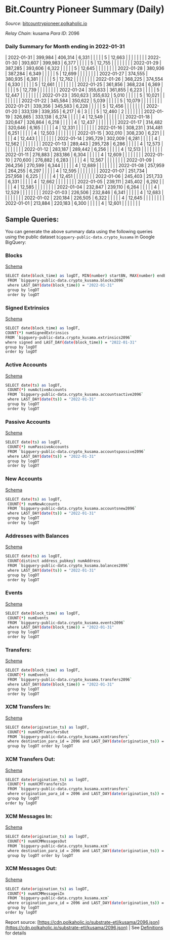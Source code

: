# Bit.Country Pioneer Summary (Daily)

_Source_: [bitcountrypioneer.polkaholic.io](https://bitcountrypioneer.polkaholic.io)

*Relay Chain*: kusama
*Para ID*: 2096



### Daily Summary for Month ending in 2022-01-31


| 2022-01-31 | 399,984 | 406,314 | 6,331 |  |  |  |  | 5 | 12,663 |   |   |   |  |  |  |
| 2022-01-30 | 393,607 | 399,983 | 6,377 |  |  |  |  | 5 | 12,755 |   |   |   |  |  |  |
| 2022-01-29 | 387,285 | 393,606 | 6,322 |  |  |  |  | 5 | 12,645 |   |   |   |  |  |  |
| 2022-01-28 | 380,936 | 387,284 | 6,349 |  |  |  |  | 5 | 12,699 |   |   |   |  |  |  |
| 2022-01-27 | 374,555 | 380,935 | 6,381 |  |  |  |  | 5 | 12,762 |   |   |   |  |  |  |
| 2022-01-26 | 368,225 | 374,554 | 6,330 |  |  |  |  | 5 | 12,661 |   |   |   |  |  |  |
| 2022-01-25 | 361,856 | 368,224 | 6,369 |  |  |  |  | 5 | 12,739 |   |   |   |  |  |  |
| 2022-01-24 | 355,633 | 361,855 | 6,223 |  |  |  |  | 5 | 12,447 |   |   |   |  |  |  |
| 2022-01-23 | 350,623 | 355,632 | 5,010 |  |  |  |  | 5 | 10,021 |   |   |   |  |  |  |
| 2022-01-22 | 345,584 | 350,622 | 5,039 |  |  |  |  | 5 | 10,079 |   |   |   |  |  |  |
| 2022-01-21 | 339,356 | 345,583 | 6,228 |  |  |  |  | 5 | 12,456 |   |   |   |  |  |  |
| 2022-01-20 | 333,139 | 339,355 | 6,217 | 6 | 3 |  |  | 5 | 12,460 | 2  |   |   |  |  |  |
| 2022-01-19 | 326,865 | 333,138 | 6,274 |  |  |  |  | 4 | 12,549 |   |   |   |  |  |  |
| 2022-01-18 | 320,647 | 326,864 | 6,218 |  |  |  |  | 4 | 12,437 |   |   |   |  |  |  |
| 2022-01-17 | 314,482 | 320,646 | 6,165 |  |  |  |  | 4 | 12,331 |   |   |   |  |  |  |
| 2022-01-16 | 308,231 | 314,481 | 6,251 |  |  |  |  | 4 | 12,503 |   |   |   |  |  |  |
| 2022-01-15 | 302,010 | 308,230 | 6,221 |  |  |  |  | 4 | 12,443 |   |   |   |  |  |  |
| 2022-01-14 | 295,729 | 302,009 | 6,281 |  |  |  |  | 4 | 12,562 |   |   |   |  |  |  |
| 2022-01-13 | 289,443 | 295,728 | 6,286 |  |  |  |  | 4 | 12,573 |   |   |   |  |  |  |
| 2022-01-12 | 283,187 | 289,442 | 6,256 |  |  |  |  | 4 | 12,513 |   |   |   |  |  |  |
| 2022-01-11 | 276,883 | 283,186 | 6,304 |  |  |  |  | 4 | 12,609 |   |   |   |  |  |  |
| 2022-01-10 | 270,600 | 276,882 | 6,283 |  |  |  |  | 4 | 12,567 |   |   |   |  |  |  |
| 2022-01-09 | 264,256 | 270,599 | 6,344 |  |  |  |  | 4 | 12,689 |   |   |   |  |  |  |
| 2022-01-08 | 257,959 | 264,255 | 6,297 |  |  |  |  | 4 | 12,595 |   |   |   |  |  |  |
| 2022-01-07 | 251,734 | 257,958 | 6,225 |  |  |  |  | 4 | 12,451 |   |   |   |  |  |  |
| 2022-01-06 | 245,403 | 251,733 | 6,331 |  |  |  |  | 4 | 12,662 |   |   |   |  |  |  |
| 2022-01-05 | 239,111 | 245,402 | 6,292 |  |  |  |  | 4 | 12,585 |   |   |   |  |  |  |
| 2022-01-04 | 232,847 | 239,110 | 6,264 |  |  |  |  | 4 | 12,529 |   |   |   |  |  |  |
| 2022-01-03 | 226,506 | 232,846 | 6,341 |  |  |  |  | 4 | 12,683 |   |   |   |  |  |  |
| 2022-01-02 | 220,184 | 226,505 | 6,322 |  |  |  |  | 4 | 12,645 |   |   |   |  |  |  |
| 2022-01-01 | 213,884 | 220,183 | 6,300 |  |  |  |  | 4 | 12,601 |   |   |   |  |  |  |

## Sample Queries:
You can generate the above summary data using the following queries using the public dataset `bigquery-public-data.crypto_kusama` in Google BigQuery:


### Blocks 

[Schema](https://github.com/colorfulnotion/substrate-etl/blob/main/schema/blocks.json)

```bash
SELECT date(block_time) as logDT, MIN(number) startBN, MAX(number) endBN, COUNT(*) numBlocks 
 FROM `bigquery-public-data.crypto_kusama.blocks2096`  
 where LAST_DAY(date(block_time)) = "2022-01-31" 
 group by logDT 
 order by logDT
```

### Signed Extrinsics 

[Schema](https://github.com/colorfulnotion/substrate-etl/blob/main/schema/extrinsics.json)

```bash
SELECT date(block_time) as logDT, 
COUNT(*) numSignedExtrinsics 
FROM `bigquery-public-data.crypto_kusama.extrinsics2096`  
where signed and LAST_DAY(date(block_time)) = "2022-01-31" 
group by logDT 
order by logDT
```

### Active Accounts 

[Schema](https://github.com/colorfulnotion/substrate-etl/blob/main/schema/accountsactive.json)

```bash
SELECT date(ts) as logDT, 
 COUNT(*) numActiveAccounts 
 FROM `bigquery-public-data.crypto_kusama.accountsactive2096` 
 where LAST_DAY(date(ts)) = "2022-01-31" 
 group by logDT 
 order by logDT
```

### Passive Accounts 

[Schema](https://github.com/colorfulnotion/substrate-etl/blob/main/schema/accountspassive.json)

```bash
SELECT date(ts) as logDT, 
 COUNT(*) numPassiveAccounts 
 FROM `bigquery-public-data.crypto_kusama.accountspassive2096` 
 where LAST_DAY(date(ts)) = "2022-01-31" 
 group by logDT 
 order by logDT
```

### New Accounts 

[Schema](https://github.com/colorfulnotion/substrate-etl/blob/main/schema/accountsnew.json)

```bash
SELECT date(ts) as logDT, 
 COUNT(*) numNewAccounts 
 FROM `bigquery-public-data.crypto_kusama.accountsnew2096` 
 where LAST_DAY(date(ts)) = "2022-01-31" 
 group by logDT
 order by logDT
```

### Addresses with Balances 

[Schema](https://github.com/colorfulnotion/substrate-etl/blob/main/schema/balances.json)

```bash
SELECT date(ts) as logDT,
 COUNT(distinct address_pubkey) numAddress 
 FROM `bigquery-public-data.crypto_kusama.balances2096` 
 where LAST_DAY(date(ts)) = "2022-01-31" 
 group by logDT 
 order by logDT
```

### Events 

[Schema](https://github.com/colorfulnotion/substrate-etl/blob/main/schema/events.json)

```bash
SELECT date(block_time) as logDT, 
 COUNT(*) numEvents 
 FROM `bigquery-public-data.crypto_kusama.events2096` 
 where LAST_DAY(date(block_time)) = "2022-01-31" 
 group by logDT 
 order by logDT
```

### Transfers:

[Schema](https://github.com/colorfulnotion/substrate-etl/blob/main/schema/transfers.json)

```bash
SELECT date(block_time) as logDT, 
 COUNT(*) numEvents 
 FROM `bigquery-public-data.crypto_kusama.transfers2096` 
 where LAST_DAY(date(block_time)) = "2022-01-31" 
 group by logDT 
 order by logDT
```

### XCM Transfers In: 

[Schema](https://github.com/colorfulnotion/substrate-etl/blob/main/schema/xcmtransfers.json)

```bash
SELECT date(origination_ts) as logDT, 
 COUNT(*) numXCMTransfersOut 
 FROM `bigquery-public-data.crypto_kusama.xcmtransfers` 
 where destination_para_id = 2096 and LAST_DAY(date(origination_ts)) = "2022-01-31" 
 group by logDT order by logDT
```

### XCM Transfers Out: 

[Schema](https://github.com/colorfulnotion/substrate-etl/blob/main/schema/xcmtransfers.json)

```bash
SELECT date(origination_ts) as logDT, 
 COUNT(*) numXCMTransfersIn 
 FROM `bigquery-public-data.crypto_kusama.xcmtransfers` 
 where origination_para_id = 2096 and LAST_DAY(date(origination_ts)) = "2022-01-31" 
 group by logDT 
order by logDT
```

### XCM Messages In: 

[Schema](https://github.com/colorfulnotion/substrate-etl/blob/main/schema/xcm.json)

```bash
SELECT date(origination_ts) as logDT, 
 COUNT(*) numXCMMessagesOut 
 FROM `bigquery-public-data.crypto_kusama.xcm` 
 where destination_para_id = 2096 and LAST_DAY(date(origination_ts)) = "2022-01-31" 
 group by logDT order by logDT
```

### XCM Messages Out: 

[Schema](https://github.com/colorfulnotion/substrate-etl/blob/main/schema/xcm.json)

```bash
SELECT date(origination_ts) as logDT, 
 COUNT(*) numXCMMessagesIn 
 FROM `bigquery-public-data.crypto_kusama.xcm` 
 where origination_para_id = 2096 and LAST_DAY(date(origination_ts)) = "2022-01-31" 
 group by logDT 
order by logDT
```


Report source: [https://cdn.polkaholic.io/substrate-etl/kusama/2096.json](https://cdn.polkaholic.io/substrate-etl/kusama/2096.json) | See [Definitions](/DEFINITIONS.md) for details
